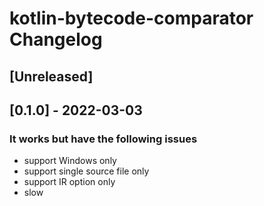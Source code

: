 <!-- Keep a Changelog guide -> https://keepachangelog.com -->

# kotlin-bytecode-comparator Changelog

## [Unreleased]

## [0.1.0] - 2022-03-03
### It works but have the following issues
- support Windows only
- support single source file only
- support IR option only
- slow
